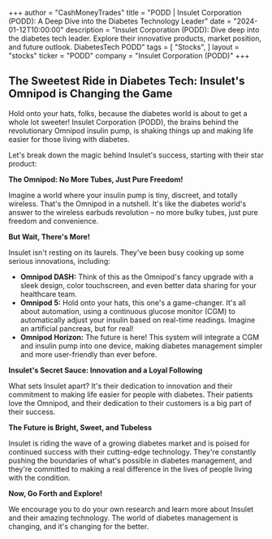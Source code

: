 +++
author = "CashMoneyTrades"
title = "PODD |  Insulet Corporation (PODD): A Deep Dive into the Diabetes Technology Leader"
date = "2024-01-12T10:00:00"
description = "Insulet Corporation (PODD): Dive deep into the diabetes tech leader. Explore their innovative products, market position, and future outlook. DiabetesTech PODD"
tags = [
"Stocks",
]
layout = "stocks"
ticker = "PODD"
company = "Insulet Corporation (PODD)"
+++
        


##  The Sweetest Ride in Diabetes Tech: Insulet's Omnipod is Changing the Game

Hold onto your hats, folks, because the diabetes world is about to get a whole lot sweeter!  Insulet Corporation (PODD), the brains behind the revolutionary Omnipod insulin pump, is shaking things up and making life easier for those living with diabetes.  

Let's break down the magic behind Insulet's success, starting with their star product:

**The Omnipod: No More Tubes, Just Pure Freedom!**

Imagine a world where your insulin pump is tiny, discreet, and totally wireless.  That's the Omnipod in a nutshell. It's like the diabetes world's answer to the wireless earbuds revolution – no more bulky tubes, just pure freedom and convenience.

**But Wait, There's More!**

Insulet isn't resting on its laurels.  They've been busy cooking up some serious innovations, including:

* **Omnipod DASH:**  Think of this as the Omnipod's fancy upgrade with a sleek design, color touchscreen, and even better data sharing for your healthcare team.
* **Omnipod 5:**  Hold onto your hats, this one's a game-changer.  It's all about automation, using a continuous glucose monitor (CGM) to automatically adjust your insulin based on real-time readings.  Imagine an artificial pancreas, but for real!
* **Omnipod Horizon:**  The future is here! This system will integrate a CGM and insulin pump into one device, making diabetes management simpler and more user-friendly than ever before.

**Insulet's Secret Sauce: Innovation and a Loyal Following**

What sets Insulet apart? It's their dedication to innovation and their commitment to making life easier for people with diabetes.  Their patients love the Omnipod, and their dedication to their customers is a big part of their success.

**The Future is Bright, Sweet, and Tubeless**

Insulet is riding the wave of a growing diabetes market and is poised for continued success with their cutting-edge technology.  They're constantly pushing the boundaries of what's possible in diabetes management, and they're committed to making a real difference in the lives of people living with the condition.

**Now, Go Forth and Explore!**

We encourage you to do your own research and learn more about Insulet and their amazing technology.  The world of diabetes management is changing, and it's changing for the better. 

        
